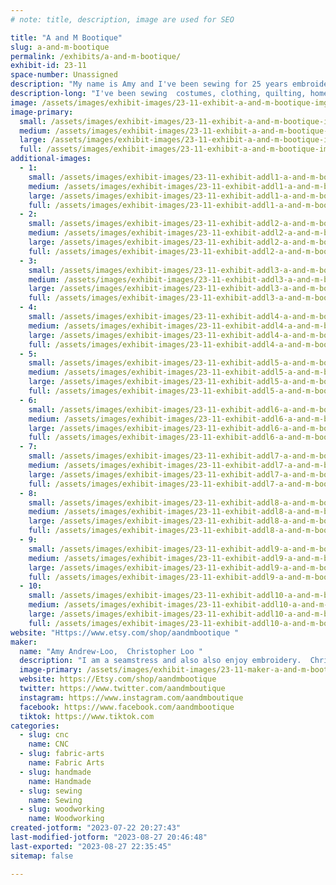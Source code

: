 ```yaml
---
# note: title, description, image are used for SEO

title: "A and M Bootique"
slug: a-and-m-bootique
permalink: /exhibits/a-and-m-bootique/
exhibit-id: 23-11
space-number: Unassigned
description: "My name is Amy and I've been sewing for 25 years embroidery 6. Chris has been woodworking for 20. "
description-long: "I've been sewing  costumes, clothing, quilting, home decor, and started embroidery about 6 years ago. I embroider keychains,  bookmarks,  earrings,  purses and accessories.  I also taught sewing and quilting at Joanns for 5 years. I really enjoy showing people how to. I'm also always open to learning new things. Chris has been woodworking for about 20 years. He works for a cabinet company and enjoys creating home decor items like wall shelves, pepper mills, bowls and recently got into CNC work. "
image: /assets/images/exhibit-images/23-11-exhibit-a-and-m-bootique-img-6772-large.jpg
image-primary: 
  small: /assets/images/exhibit-images/23-11-exhibit-a-and-m-bootique-img-6772-small.jpg
  medium: /assets/images/exhibit-images/23-11-exhibit-a-and-m-bootique-img-6772-medium.jpg
  large: /assets/images/exhibit-images/23-11-exhibit-a-and-m-bootique-img-6772-large.jpg
  full: /assets/images/exhibit-images/23-11-exhibit-a-and-m-bootique-img-6772-full.jpg
additional-images: 
  - 1:
    small: /assets/images/exhibit-images/23-11-exhibit-addl1-a-and-m-bootique-20221106-164004-small.jpg
    medium: /assets/images/exhibit-images/23-11-exhibit-addl1-a-and-m-bootique-20221106-164004-medium.jpg
    large: /assets/images/exhibit-images/23-11-exhibit-addl1-a-and-m-bootique-20221106-164004-large.jpg
    full: /assets/images/exhibit-images/23-11-exhibit-addl1-a-and-m-bootique-20221106-164004-full.jpg
  - 2:
    small: /assets/images/exhibit-images/23-11-exhibit-addl2-a-and-m-bootique-20230211-144037-small.jpg
    medium: /assets/images/exhibit-images/23-11-exhibit-addl2-a-and-m-bootique-20230211-144037-medium.jpg
    large: /assets/images/exhibit-images/23-11-exhibit-addl2-a-and-m-bootique-20230211-144037-large.jpg
    full: /assets/images/exhibit-images/23-11-exhibit-addl2-a-and-m-bootique-20230211-144037-full.jpg
  - 3:
    small: /assets/images/exhibit-images/23-11-exhibit-addl3-a-and-m-bootique-20230406-223049-small.jpg
    medium: /assets/images/exhibit-images/23-11-exhibit-addl3-a-and-m-bootique-20230406-223049-medium.jpg
    large: /assets/images/exhibit-images/23-11-exhibit-addl3-a-and-m-bootique-20230406-223049-large.jpg
    full: /assets/images/exhibit-images/23-11-exhibit-addl3-a-and-m-bootique-20230406-223049-full.jpg
  - 4:
    small: /assets/images/exhibit-images/23-11-exhibit-addl4-a-and-m-bootique-20230406-223056-small.jpg
    medium: /assets/images/exhibit-images/23-11-exhibit-addl4-a-and-m-bootique-20230406-223056-medium.jpg
    large: /assets/images/exhibit-images/23-11-exhibit-addl4-a-and-m-bootique-20230406-223056-large.jpg
    full: /assets/images/exhibit-images/23-11-exhibit-addl4-a-and-m-bootique-20230406-223056-full.jpg
  - 5:
    small: /assets/images/exhibit-images/23-11-exhibit-addl5-a-and-m-bootique-20230406-223104-small.jpg
    medium: /assets/images/exhibit-images/23-11-exhibit-addl5-a-and-m-bootique-20230406-223104-medium.jpg
    large: /assets/images/exhibit-images/23-11-exhibit-addl5-a-and-m-bootique-20230406-223104-large.jpg
    full: /assets/images/exhibit-images/23-11-exhibit-addl5-a-and-m-bootique-20230406-223104-full.jpg
  - 6:
    small: /assets/images/exhibit-images/23-11-exhibit-addl6-a-and-m-bootique-20230607-230255-small.jpg
    medium: /assets/images/exhibit-images/23-11-exhibit-addl6-a-and-m-bootique-20230607-230255-medium.jpg
    large: /assets/images/exhibit-images/23-11-exhibit-addl6-a-and-m-bootique-20230607-230255-large.jpg
    full: /assets/images/exhibit-images/23-11-exhibit-addl6-a-and-m-bootique-20230607-230255-full.jpg
  - 7:
    small: /assets/images/exhibit-images/23-11-exhibit-addl7-a-and-m-bootique-20230611-154404-small.jpg
    medium: /assets/images/exhibit-images/23-11-exhibit-addl7-a-and-m-bootique-20230611-154404-medium.jpg
    large: /assets/images/exhibit-images/23-11-exhibit-addl7-a-and-m-bootique-20230611-154404-large.jpg
    full: /assets/images/exhibit-images/23-11-exhibit-addl7-a-and-m-bootique-20230611-154404-full.jpg
  - 8:
    small: /assets/images/exhibit-images/23-11-exhibit-addl8-a-and-m-bootique-20230719-004500-small.jpg
    medium: /assets/images/exhibit-images/23-11-exhibit-addl8-a-and-m-bootique-20230719-004500-medium.jpg
    large: /assets/images/exhibit-images/23-11-exhibit-addl8-a-and-m-bootique-20230719-004500-large.jpg
    full: /assets/images/exhibit-images/23-11-exhibit-addl8-a-and-m-bootique-20230719-004500-full.jpg
  - 9:
    small: /assets/images/exhibit-images/23-11-exhibit-addl9-a-and-m-bootique-d3dd1eda-small.jpg
    medium: /assets/images/exhibit-images/23-11-exhibit-addl9-a-and-m-bootique-d3dd1eda-medium.jpg
    large: /assets/images/exhibit-images/23-11-exhibit-addl9-a-and-m-bootique-d3dd1eda-large.jpg
    full: /assets/images/exhibit-images/23-11-exhibit-addl9-a-and-m-bootique-d3dd1eda-full.jpg
  - 10:
    small: /assets/images/exhibit-images/23-11-exhibit-addl10-a-and-m-bootique-img-2165-small.jpg
    medium: /assets/images/exhibit-images/23-11-exhibit-addl10-a-and-m-bootique-img-2165-medium.jpg
    large: /assets/images/exhibit-images/23-11-exhibit-addl10-a-and-m-bootique-img-2165-large.jpg
    full: /assets/images/exhibit-images/23-11-exhibit-addl10-a-and-m-bootique-img-2165-full.jpg
website: "Https://www.etsy.com/shop/aandmbootique "
maker: 
  name: "Amy Andrew-Loo,  Christopher Loo "
  description: "I am a seamstress and also also enjoy embroidery.  Chris is a woodworker. "
  image-primary: /assets/images/exhibit-images/23-11-maker-a-and-m-bootique-fb-img-1661023633551-medium.jpg
  website: https://Etsy.com/shop/aandmbootique 
  twitter: https://www.twitter.com/aandmboutique 
  instagram: https://www.instagram.com/aandmboutique
  facebook: https://www.facebook.com/aandmbootique
  tiktok: https://www.tiktok.com
categories: 
  - slug: cnc
    name: CNC
  - slug: fabric-arts
    name: Fabric Arts
  - slug: handmade
    name: Handmade
  - slug: sewing
    name: Sewing
  - slug: woodworking
    name: Woodworking
created-jotform: "2023-07-22 20:27:43"
last-modified-jotform: "2023-08-27 20:46:48"
last-exported: "2023-08-27 22:35:45"
sitemap: false

---
```

